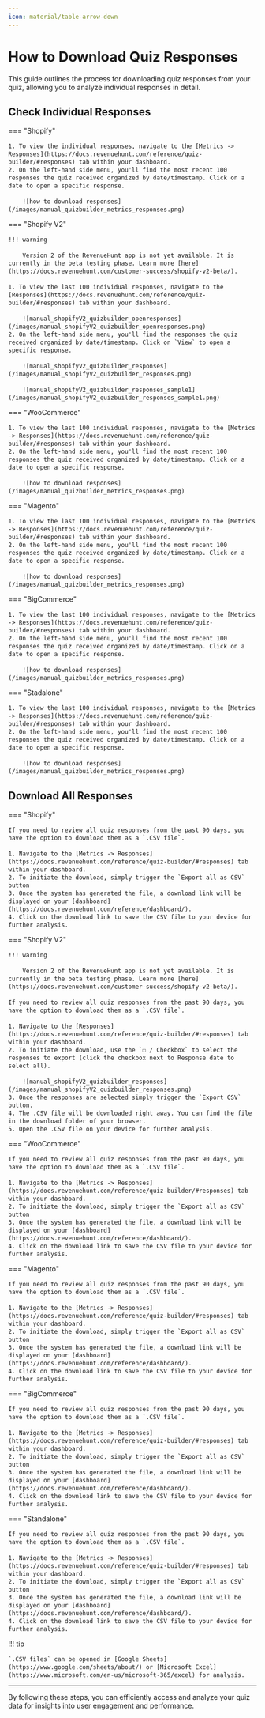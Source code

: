 ```yaml
---
icon: material/table-arrow-down
---
```


# How to Download Quiz Responses

This guide outlines the process for downloading quiz responses from your quiz, allowing you to analyze individual responses in detail.

## Check Individual Responses

=== "Shopify"

    1. To view the individual responses, navigate to the [Metrics -> Responses](https://docs.revenuehunt.com/reference/quiz-builder/#responses) tab within your dashboard.
    2. On the left-hand side menu, you'll find the most recent 100 responses the quiz received organized by date/timestamp. Click on a date to open a specific response.

        ![how to download responses](/images/manual_quizbuilder_metrics_responses.png)

=== "Shopify V2"


    !!! warning

        Version 2 of the RevenueHunt app is not yet available. It is currently in the beta testing phase. Learn more [here](https://docs.revenuehunt.com/customer-success/shopify-v2-beta/).

    1. To view the last 100 individual responses, navigate to the [Responses](https://docs.revenuehunt.com/reference/quiz-builder/#responses) tab within your dashboard.

        ![manual_shopifyV2_quizbuilder_openresponses](/images/manual_shopifyV2_quizbuilder_openresponses.png)
    2. On the left-hand side menu, you'll find the responses the quiz received organized by date/timestamp. Click on `View` to open a specific response.

        ![manual_shopifyV2_quizbuilder_responses](/images/manual_shopifyV2_quizbuilder_responses.png)

        ![manual_shopifyV2_quizbuilder_responses_sample1](/images/manual_shopifyV2_quizbuilder_responses_sample1.png)

=== "WooCommerce"

    1. To view the last 100 individual responses, navigate to the [Metrics -> Responses](https://docs.revenuehunt.com/reference/quiz-builder/#responses) tab within your dashboard.
    2. On the left-hand side menu, you'll find the most recent 100 responses the quiz received organized by date/timestamp. Click on a date to open a specific response.

        ![how to download responses](/images/manual_quizbuilder_metrics_responses.png)

=== "Magento"

    1. To view the last 100 individual responses, navigate to the [Metrics -> Responses](https://docs.revenuehunt.com/reference/quiz-builder/#responses) tab within your dashboard.
    2. On the left-hand side menu, you'll find the most recent 100 responses the quiz received organized by date/timestamp. Click on a date to open a specific response.

        ![how to download responses](/images/manual_quizbuilder_metrics_responses.png)

=== "BigCommerce"

    1. To view the last 100 individual responses, navigate to the [Metrics -> Responses](https://docs.revenuehunt.com/reference/quiz-builder/#responses) tab within your dashboard.
    2. On the left-hand side menu, you'll find the most recent 100 responses the quiz received organized by date/timestamp. Click on a date to open a specific response.

        ![how to download responses](/images/manual_quizbuilder_metrics_responses.png)

=== "Stadalone"

    1. To view the last 100 individual responses, navigate to the [Metrics -> Responses](https://docs.revenuehunt.com/reference/quiz-builder/#responses) tab within your dashboard.
    2. On the left-hand side menu, you'll find the most recent 100 responses the quiz received organized by date/timestamp. Click on a date to open a specific response.

        ![how to download responses](/images/manual_quizbuilder_metrics_responses.png)

## Download All Responses

=== "Shopify"

    If you need to review all quiz responses from the past 90 days, you have the option to download them as a `.CSV file`.

    1. Navigate to the [Metrics -> Responses](https://docs.revenuehunt.com/reference/quiz-builder/#responses) tab within your dashboard.
    2. To initiate the download, simply trigger the `Export all as CSV` button
    3. Once the system has generated the file, a download link will be displayed on your [dashboard](https://docs.revenuehunt.com/reference/dashboard/).
    4. Click on the download link to save the CSV file to your device for further analysis.


=== "Shopify V2"


    !!! warning

        Version 2 of the RevenueHunt app is not yet available. It is currently in the beta testing phase. Learn more [here](https://docs.revenuehunt.com/customer-success/shopify-v2-beta/).

    If you need to review all quiz responses from the past 90 days, you have the option to download them as a `.CSV file`.

    1. Navigate to the [Responses](https://docs.revenuehunt.com/reference/quiz-builder/#responses) tab within your dashboard.
    2. To initiate the download, use the `☐ / Checkbox` to select the responses to export (click the checkbox next to Response date to select all). 

        ![manual_shopifyV2_quizbuilder_responses](/images/manual_shopifyV2_quizbuilder_responses.png)
    3. Once the responses are selected simply trigger the `Export CSV` button.
    4. The .CSV file will be downloaded right away. You can find the file in the download folder of your browser.
    5. Open the .CSV file on your device for further analysis.

=== "WooCommerce"

    If you need to review all quiz responses from the past 90 days, you have the option to download them as a `.CSV file`.

    1. Navigate to the [Metrics -> Responses](https://docs.revenuehunt.com/reference/quiz-builder/#responses) tab within your dashboard.
    2. To initiate the download, simply trigger the `Export all as CSV` button
    3. Once the system has generated the file, a download link will be displayed on your [dashboard](https://docs.revenuehunt.com/reference/dashboard/).
    4. Click on the download link to save the CSV file to your device for further analysis.

=== "Magento"

    If you need to review all quiz responses from the past 90 days, you have the option to download them as a `.CSV file`.

    1. Navigate to the [Metrics -> Responses](https://docs.revenuehunt.com/reference/quiz-builder/#responses) tab within your dashboard.
    2. To initiate the download, simply trigger the `Export all as CSV` button
    3. Once the system has generated the file, a download link will be displayed on your [dashboard](https://docs.revenuehunt.com/reference/dashboard/).
    4. Click on the download link to save the CSV file to your device for further analysis.

=== "BigCommerce"

    If you need to review all quiz responses from the past 90 days, you have the option to download them as a `.CSV file`.

    1. Navigate to the [Metrics -> Responses](https://docs.revenuehunt.com/reference/quiz-builder/#responses) tab within your dashboard.
    2. To initiate the download, simply trigger the `Export all as CSV` button
    3. Once the system has generated the file, a download link will be displayed on your [dashboard](https://docs.revenuehunt.com/reference/dashboard/).
    4. Click on the download link to save the CSV file to your device for further analysis.

=== "Standalone"

    If you need to review all quiz responses from the past 90 days, you have the option to download them as a `.CSV file`.

    1. Navigate to the [Metrics -> Responses](https://docs.revenuehunt.com/reference/quiz-builder/#responses) tab within your dashboard.
    2. To initiate the download, simply trigger the `Export all as CSV` button
    3. Once the system has generated the file, a download link will be displayed on your [dashboard](https://docs.revenuehunt.com/reference/dashboard/).
    4. Click on the download link to save the CSV file to your device for further analysis.


!!! tip

    `.CSV files` can be opened in [Google Sheets](https://www.google.com/sheets/about/) or [Microsoft Excel](https://www.microsoft.com/en-us/microsoft-365/excel) for analysis.

---
By following these steps, you can efficiently access and analyze your quiz data for insights into user engagement and performance.
